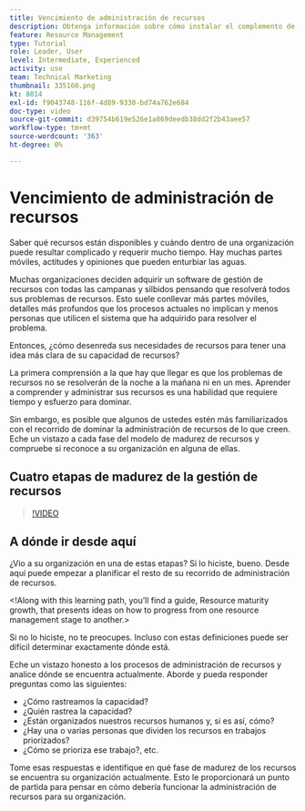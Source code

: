 ```yaml
---
title: Vencimiento de administración de recursos
description: Obtenga información sobre cómo instalar el complemento de Microsoft Outlook
feature: Resource Management
type: Tutorial
role: Leader, User
level: Intermediate, Experienced
activity: use
team: Technical Marketing
thumbnail: 335160.png
kt: 8814
exl-id: f9043748-116f-4d89-9330-bd74a762e684
doc-type: video
source-git-commit: d39754b619e526e1a869deedb38dd2f2b43aee57
workflow-type: tm+mt
source-wordcount: '363'
ht-degree: 0%

---
```


# Vencimiento de administración de recursos

Saber qué recursos están disponibles y cuándo dentro de una organización puede resultar complicado y requerir mucho tiempo. Hay muchas partes móviles, actitudes y opiniones que pueden enturbiar las aguas.

Muchas organizaciones deciden adquirir un software de gestión de recursos con todas las campanas y silbidos pensando que resolverá todos sus problemas de recursos. Esto suele conllevar más partes móviles, detalles más profundos que los procesos actuales no implican y menos personas que utilicen el sistema que ha adquirido para resolver el problema.

Entonces, ¿cómo desenreda sus necesidades de recursos para tener una idea más clara de su capacidad de recursos?

La primera comprensión a la que hay que llegar es que los problemas de recursos no se resolverán de la noche a la mañana ni en un mes. Aprender a comprender y administrar sus recursos es una habilidad que requiere tiempo y esfuerzo para dominar.

Sin embargo, es posible que algunos de ustedes estén más familiarizados con el recorrido de dominar la administración de recursos de lo que creen. Eche un vistazo a cada fase del modelo de madurez de recursos y compruebe si reconoce a su organización en alguna de ellas.

## Cuatro etapas de madurez de la gestión de recursos

>[!VIDEO](https://video.tv.adobe.com/v/335160/?quality=12)


## A dónde ir desde aquí

¿Vio a su organización en una de estas etapas? Si lo hiciste, bueno. Desde aquí puede empezar a planificar el resto de su recorrido de administración de recursos.

&lt;!Along with this learning path, you’ll find a guide, Resource maturity growth, that presents ideas on how to progress from one resource management stage to another.&gt;

Si no lo hiciste, no te preocupes. Incluso con estas definiciones puede ser difícil determinar exactamente dónde está.

Eche un vistazo honesto a los procesos de administración de recursos y analice dónde se encuentra actualmente. Aborde y pueda responder preguntas como las siguientes:

* ¿Cómo rastreamos la capacidad?
* ¿Quién rastrea la capacidad?
* ¿Están organizados nuestros recursos humanos y, si es así, cómo?
* ¿Hay una o varias personas que dividen los recursos en trabajos priorizados?
* ¿Cómo se prioriza ese trabajo?, etc.

Tome esas respuestas e identifique en qué fase de madurez de los recursos se encuentra su organización actualmente. Esto le proporcionará un punto de partida para pensar en cómo debería funcionar la administración de recursos para su organización.
